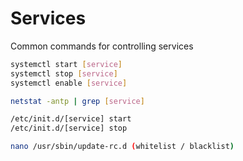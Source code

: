 # Services

Common commands for controlling services

```bash
systemctl start [service]
systemctl stop [service]  
systemctl enable [service] 

netstat -antp | grep [service] 

/etc/init.d/[service] start
/etc/init.d/[service] stop

nano /usr/sbin/update-rc.d (whitelist / blacklist) 
```

